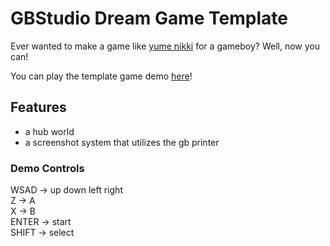 # GBStudio Dream Game Template

Ever wanted to make a game like [yume nikki](https://store.steampowered.com/app/650700/Yume_Nikki/) for a gameboy? Well, now you can!

You can play the template game demo [here](https://crazykitty357.github.io/dreamgame-template/)!

## Features
- a hub world
- a screenshot system that utilizes the gb printer

### Demo Controls
WSAD -> up down left right  
Z -> A  
X -> B  
ENTER -> start  
SHIFT -> select  